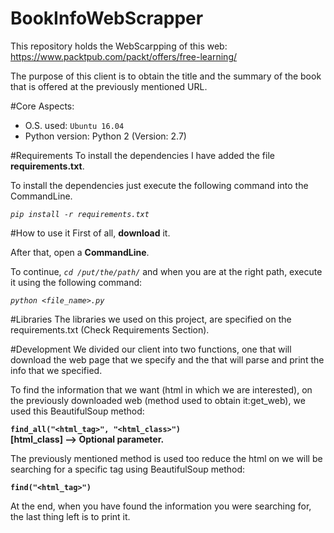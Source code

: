 # BookInfoWebScrapper
This repository holds the WebScarpping of this web: 
https://www.packtpub.com/packt/offers/free-learning/

The purpose of this client is to obtain the title and 
the summary of the book that is offered at the previously 
mentioned URL.

#Core Aspects: 
   - O.S. used: `Ubuntu 16.04`
   - Python version: Python 2 (Version: 2.7)

#Requirements 
To install the dependencies I have added the file
**requirements.txt**.

To install the dependencies just execute 
the following command into the CommandLine.

_`pip install -r requirements.txt`_

#How to use it
First of all, **download** it.

After that, open a **CommandLine**.

To continue, _`cd /put/the/path/`_ 
and when you are at the right path, 
execute it using the following command:

_`python <file_name>.py`_

#Libraries
The libraries we used on this project, are specified on 
the requirements.txt (Check Requirements Section).

#Development
We divided our client into two functions, one that will 
download the web page that we specify and the that will 
parse and print the info that we specified.

To find the information that we want (html in which we are interested),
on the previously downloaded web (method used to obtain it:get_web), 
we used this BeautifulSoup method:
 
**`find_all("<html_tag>", "<html_class>")`**  
**[html_class] --> Optional parameter.**

The previously mentioned method is used too reduce the html
on we will be searching for a specific tag using BeautifulSoup
method: 

**`find("<html_tag>")`**

At the end, when you have found the information you 
were searching for, the last thing left is to print it.


